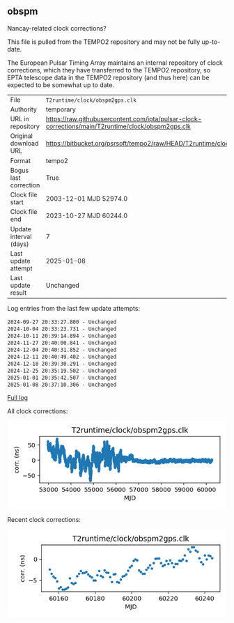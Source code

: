 
## obspm

Nancay-related clock corrections?

This file is pulled from the TEMPO2 repository and may not be fully
up-to-date.

The European Pulsar Timing Array maintains an internal repository
of clock corrections, which they have transferred to the TEMPO2
repository, so  EPTA telescope data in the TEMPO2 repository (and
thus here) can be expected to be somewhat up to date.

|     |     |
|:--- |:--- |
| File | `T2runtime/clock/obspm2gps.clk` |
| Authority | temporary |
| URL in repository | <https://raw.githubusercontent.com/ipta/pulsar-clock-corrections/main/T2runtime/clock/obspm2gps.clk> |
| Original download URL | <https://bitbucket.org/psrsoft/tempo2/raw/HEAD/T2runtime/clock/obspm2gps.clk> |
| Format | tempo2 |
| Bogus last correction | True |
| Clock file start | 2003-12-01 MJD 52974.0 |
| Clock file end | 2023-10-27 MJD 60244.0 |
| Update interval (days) | 7 |
| Last update attempt | 2025-01-08 |
| Last update result | Unchanged |

Log entries from the last few update attempts:
```
2024-09-27 20:33:27.800 - Unchanged
2024-10-04 20:33:23.731 - Unchanged
2024-10-11 20:39:14.894 - Unchanged
2024-11-27 20:40:00.841 - Unchanged
2024-12-04 20:40:31.852 - Unchanged
2024-12-11 20:40:49.402 - Unchanged
2024-12-18 20:39:30.291 - Unchanged
2024-12-25 20:35:19.502 - Unchanged
2025-01-01 20:35:42.507 - Unchanged
2025-01-08 20:37:10.306 - Unchanged
```
[Full log](https://raw.githubusercontent.com/ipta/pulsar-clock-corrections/main/log/T2runtime/clock/obspm2gps.clk.log)


All clock corrections:

![plot of all clock corrections](obspm2gps.clk.png "All corrections")

Recent clock corrections:

![plot of recent clock corrections](obspm2gps.clk.short.png "Recent corrections")

